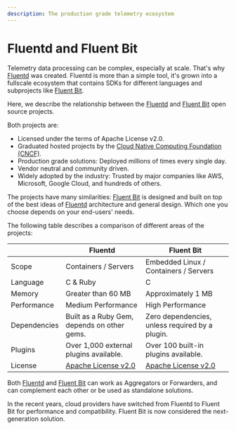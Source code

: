 ```yaml
---
description: The production grade telemetry ecosystem
---
```


# Fluentd and Fluent Bit

Telemetry data processing can be complex, especially at scale. That's why
[Fluentd](https://www.fluentd.org) was created. Fluentd is more than a simple tool,
it's grown into a fullscale ecosystem that contains SDKs for different languages
and subprojects like [Fluent Bit](https://fluentbit.io).

Here, we describe the relationship between the [Fluentd](http://fluentd.org)
and [Fluent Bit](http://fluentbit.io) open source projects.

Both projects are:

- Licensed under the terms of Apache License v2.0.
- Graduated hosted projects by the [Cloud Native Computing Foundation (CNCF)](https://cncf.io).
- Production grade solutions: Deployed millions of times every single day.
- Vendor neutral and community driven.
- Widely adopted by the industry: Trusted by major companies like AWS, Microsoft,
  Google Cloud, and hundreds of others.

The projects have many similarities: [Fluent Bit](https://fluentbit.io) is
designed and built on top of the best ideas of [Fluentd](https://www.fluentd.org)
architecture and general design. Which one you choose depends on your end-users' needs.

The following table describes a comparison of different areas of the projects:

|              | Fluentd               | Fluent Bit            |
| ------------ | --------------------- | --------------------- |
| Scope        | Containers / Servers  | Embedded Linux / Containers / Servers |
| Language     | C & Ruby              | C                                     |
| Memory       | Greater than 60&nbsp;MB | Approximately 1&nbsp;MB |
| Performance  | Medium Performance    | High Performance                      |
| Dependencies | Built as a Ruby Gem, depends on other gems. | Zero dependencies, unless required by a plugin. |
| Plugins      | Over 1,000 external plugins available. | Over 100 built-in plugins available. |
| License      | [Apache License v2.0](http://www.apache.org/licenses/LICENSE-2.0) | [Apache License v2.0](http://www.apache.org/licenses/LICENSE-2.0) |

Both [Fluentd](https://www.fluentd.org) and [Fluent Bit](https://fluentbit.io)
can work as Aggregators or Forwarders, and can complement each other or be used
as standalone solutions.

In the recent years, cloud providers have switched from Fluentd to Fluent Bit for
performance and compatibility. Fluent Bit is now considered the next-generation solution.
